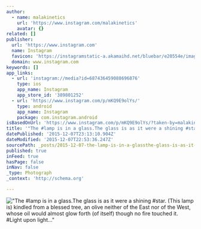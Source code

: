 ```yaml
---
author:
  - name: malakinetics
    url: 'https://www.instagram.com/malakinetics'
    avatar: {}
related: []
publisher:
  url: 'https://www.instagram.com'
  name: Instagram
  favicon: 'https://instagramstatic-a.akamaihd.net/bluebar/e20554e/images/ico/favicon.ico'
  domain: www.instagram.com
keywords: []
app_links:
  - url: 'instagram://media?id=687436459088696876'
    type: ios
    app_name: Instagram
    app_store_id: '389801252'
  - url: 'https://www.instagram.com/p/mKQ9E9olYs/'
    type: android
    app_name: Instagram
    package: com.instagram.android
isBasedOnUrl: 'https://www.instagram.com/p/mKQ9E9olYs/?taken-by=malakinetics'
title: '"The #lamp is in a glass.The glass is as it were a shining #star. (This lamp is) kindled from a blessed tree, an olive neither of the East nor of the West, whose oil would almost glow forth (of itself) though no fire touched it. #Light upon light..."'
datePublished: '2015-12-07T23:13:10.904Z'
dateModified: '2015-12-07T22:53:36.247Z'
sourcePath: _posts/2015-12-07-the-lamp-is-in-a-glassthe-glass-is-as-it-were-a-shining.md
published: true
inFeed: true
hasPage: false
inNav: false
_type: Photograph
_context: 'http://schema.org'

---
```

!["The &num;lamp is in a glass&period;The glass is as it were a shining &num;star&period; &lpar;This lamp is&rpar; kindled from a blessed tree&comma; an olive neither of the East nor of the West&comma; whose oil would almost glow forth &lpar;of itself&rpar; though no fire touched it&period; &num;Light upon light&period;&period;&period;"](https://scontent.cdninstagram.com/hphotos-xaf1/t51.2885-15/e15/914222_1481576325391075_1455440002_n.jpg)